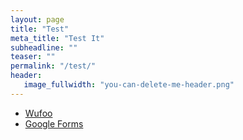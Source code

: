 ```yaml
---
layout: page
title: "Test"
meta_title: "Test It"
subheadline: ""
teaser: ""
permalink: "/test/"
header:
   image_fullwidth: "you-can-delete-me-header.png"
---
```


- [Wufoo][1]
- [Google Forms][2]


 [1]: http://www.wufoo.com/
 [2]: https://www.google.com/intl/de_de/forms/about/
